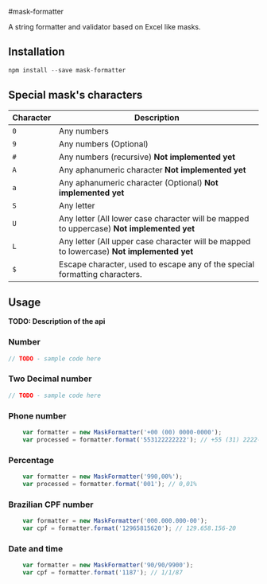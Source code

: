 #mask-formatter


A string formatter and validator based on Excel like masks.

## Installation ##

```javascript
npm install --save mask-formatter
```

## Special mask's characters ##

Character | Description
--- | ---
`0` | Any numbers
`9` | Any numbers (Optional)
`#` | Any numbers (recursive) __Not implemented yet__
`A` | Any aphanumeric character __Not implemented yet__
`a` | Any aphanumeric character (Optional) __Not implemented yet__
`S` | Any letter
`U` | Any letter (All lower case character will be mapped to uppercase) __Not implemented yet__
`L` | Any letter (All upper case character will be mapped to lowercase) __Not implemented yet__
`$` | Escape character, used to escape any of the special formatting characters.

## Usage ##

__TODO: Description of the api__

### Number ###

```javascript
// TODO - sample code here
```

### Two Decimal number ###

```javascript
// TODO - sample code here
```

### Phone number ###

```javascript
	var formatter = new MaskFormatter('+00 (00) 0000-0000');
	var processed = formatter.format('553122222222'); // +55 (31) 2222-2222
```

### Percentage ###

```javascript
	var formatter = new MaskFormatter('990,00%');
	var processed = formatter.format('001'); // 0,01%
```

### Brazilian CPF number ###

```javascript
	var formatter = new MaskFormatter('000.000.000-00');
	var cpf = formatter.format('12965815620'); // 129.658.156-20
```

### Date and time ###

```javascript
	var formatter = new MaskFormatter('90/90/9900');
	var cpf = formatter.format('1187'); // 1/1/87
```
